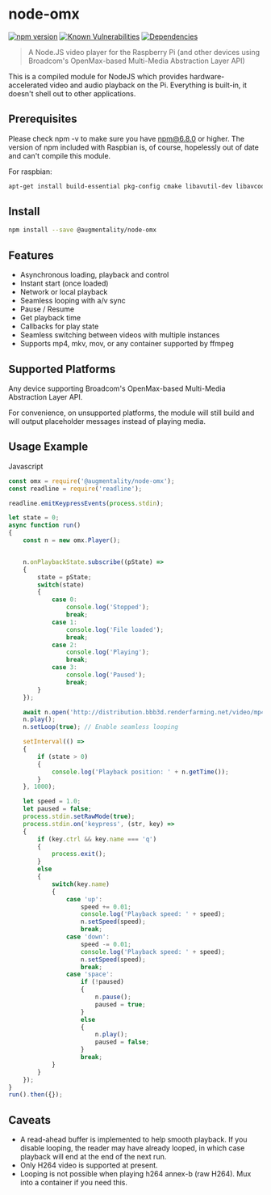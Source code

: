 # node-omx

[![npm version](https://badge.fury.io/js/%40augmentality%2Fnode-omx.svg)](https://badge.fury.io/js/%40caspertech%2Fnode-omx)
[![Known Vulnerabilities](https://snyk.io/test/npm/@augmentality/node-omx/badge.svg)](https://snyk.io/test/npm/@augmentality/node-omx)
[![Dependencies](https://david-dm.org/Augmentality/node-omx.svg)](https://david-dm.org/Augmentality/node-omx.svg)

> A Node.JS video player for the Raspberry Pi (and other devices using Broadcom's OpenMax-based Multi-Media Abstraction Layer API)

This is a compiled module for NodeJS which provides hardware-accelerated video and audio playback on the Pi. Everything is built-in, it doesn't shell out to other applications.

## Prerequisites

Please check npm -v to make sure you have npm@6.8.0 or higher. The version of npm included with Raspbian is, of course, hopelessly out of date and can't compile this module.

For raspbian:

```bash
apt-get install build-essential pkg-config cmake libavutil-dev libavcodec-dev libswresample-dev libavformat-dev libraspberrypi-dev raspberrypi-kernel-headers
```

## Install

```bash
npm install --save @augmentality/node-omx
```

## Features

* Asynchronous loading, playback and control
* Instant start (once loaded)
* Network or local playback
* Seamless looping with a/v sync
* Pause / Resume
* Get playback time
* Callbacks for play state
* Seamless switching between videos with multiple instances
* Supports mp4, mkv, mov, or any container supported by ffmpeg

## Supported Platforms

Any device supporting Broadcom's OpenMax-based Multi-Media Abstraction Layer API. 

For convenience, on unsupported platforms, the module will still build and will output placeholder messages instead of playing media.

## Usage Example

Javascript

```javascript
const omx = require('@augmentality/node-omx');
const readline = require('readline');

readline.emitKeypressEvents(process.stdin);

let state = 0;
async function run()
{
    const n = new omx.Player();


    n.onPlaybackState.subscribe((pState) =>
    {
        state = pState;
        switch(state)
        {
            case 0:
                console.log('Stopped');
                break;
            case 1:
                console.log('File loaded');
                break;
            case 2:
                console.log('Playing');
                break;
            case 3:
                console.log('Paused');
                break;
        }
    });

    await n.open('http://distribution.bbb3d.renderfarming.net/video/mp4/bbb_sunflower_1080p_30fps_normal.mp4');
    n.play();
    n.setLoop(true); // Enable seamless looping

    setInterval(() =>
    {
        if (state > 0)
        {
            console.log('Playback position: ' + n.getTime());
        }
    }, 1000);

    let speed = 1.0;
    let paused = false;
    process.stdin.setRawMode(true);
    process.stdin.on('keypress', (str, key) =>
    {
        if (key.ctrl && key.name === 'q')
        {
            process.exit();
        }
        else
        {
            switch(key.name)
            {
                case 'up':
                    speed += 0.01;
                    console.log('Playback speed: ' + speed);
                    n.setSpeed(speed);
                    break;
                case 'down':
                    speed -= 0.01;
                    console.log('Playback speed: ' + speed);
                    n.setSpeed(speed);
                    break;
                case 'space':
                    if (!paused)
                    {
                        n.pause();
                        paused = true;
                    }
                    else
                    {
                        n.play();
                        paused = false;
                    }
                    break;
            }
        }
    });
}
run().then({});
```

## Caveats

* A read-ahead buffer is implemented to help smooth playback. If you disable looping, the reader may have already looped, in which case playback will end at the end of the next run.
* Only H264 video is supported at present.
* Looping is not possible when playing h264 annex-b (raw H264). Mux into a container if you need this.
